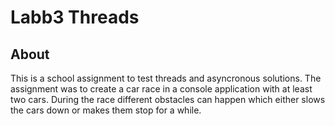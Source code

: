 # Labb3 Threads

## About
This is a school assignment to test threads and asyncronous solutions. 
The assignment was to create a car race in a console application with at least two cars. 
During the race different obstacles can happen which either slows the cars down or makes them stop for a while. 
